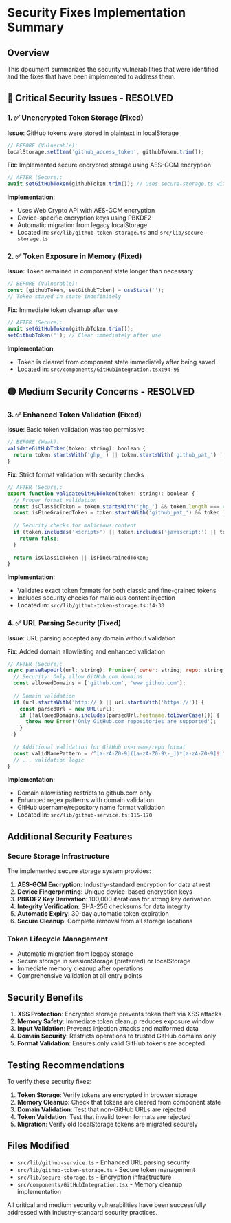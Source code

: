 # Security Fixes Implementation Summary

## Overview
This document summarizes the security vulnerabilities that were identified and the fixes that have been implemented to address them.

## 🔴 Critical Security Issues - RESOLVED

### 1. ✅ Unencrypted Token Storage (Fixed)
**Issue**: GitHub tokens were stored in plaintext in localStorage
```javascript
// BEFORE (Vulnerable):
localStorage.setItem('github_access_token', githubToken.trim());
```

**Fix**: Implemented secure encrypted storage using AES-GCM encryption
```javascript
// AFTER (Secure):
await setGitHubToken(githubToken.trim()); // Uses secure-storage.ts with AES-GCM
```

**Implementation**:
- Uses Web Crypto API with AES-GCM encryption
- Device-specific encryption keys using PBKDF2
- Automatic migration from legacy localStorage
- Located in: `src/lib/github-token-storage.ts` and `src/lib/secure-storage.ts`

### 2. ✅ Token Exposure in Memory (Fixed)
**Issue**: Token remained in component state longer than necessary
```javascript
// BEFORE (Vulnerable):
const [githubToken, setGithubToken] = useState('');
// Token stayed in state indefinitely
```

**Fix**: Immediate token cleanup after use
```javascript
// AFTER (Secure):
await setGitHubToken(githubToken.trim());
setGithubToken(''); // Clear immediately after use
```

**Implementation**:
- Token is cleared from component state immediately after being saved
- Located in: `src/components/GitHubIntegration.tsx:94-95`

## 🟡 Medium Security Concerns - RESOLVED

### 3. ✅ Enhanced Token Validation (Fixed)
**Issue**: Basic token validation was too permissive
```javascript
// BEFORE (Weak):
validateGitHubToken(token: string): boolean {
  return token.startsWith('ghp_') || token.startsWith('github_pat_') || token.length >= 40;
}
```

**Fix**: Strict format validation with security checks
```javascript
// AFTER (Secure):
export function validateGitHubToken(token: string): boolean {
  // Proper format validation
  const isClassicToken = token.startsWith('ghp_') && token.length === 40;
  const isFineGrainedToken = token.startsWith('github_pat_') && token.length >= 82;
  
  // Security checks for malicious content
  if (token.includes('<script>') || token.includes('javascript:') || token.includes('data:')) {
    return false;
  }
  
  return isClassicToken || isFineGrainedToken;
}
```

**Implementation**:
- Validates exact token formats for both classic and fine-grained tokens
- Includes security checks for malicious content injection
- Located in: `src/lib/github-token-storage.ts:14-33`

### 4. ✅ URL Parsing Security (Fixed)
**Issue**: URL parsing accepted any domain without validation

**Fix**: Added domain allowlisting and enhanced validation
```javascript
// AFTER (Secure):
async parseRepoUrl(url: string): Promise<{ owner: string; repo: string } | null> {
  // Security: Only allow GitHub.com domains
  const allowedDomains = ['github.com', 'www.github.com'];
  
  // Domain validation
  if (url.startsWith('http://') || url.startsWith('https://')) {
    const parsedUrl = new URL(url);
    if (!allowedDomains.includes(parsedUrl.hostname.toLowerCase())) {
      throw new Error('Only GitHub.com repositories are supported');
    }
  }
  
  // Additional validation for GitHub username/repo format
  const validNamePattern = /^[a-zA-Z0-9]([a-zA-Z0-9\-_])*[a-zA-Z0-9]$|^[a-zA-Z0-9]$/;
  // ... validation logic
}
```

**Implementation**:
- Domain allowlisting restricts to github.com only
- Enhanced regex patterns with domain validation
- GitHub username/repository name format validation
- Located in: `src/lib/github-service.ts:115-170`

## Additional Security Features

### Secure Storage Infrastructure
The implemented secure storage system provides:

1. **AES-GCM Encryption**: Industry-standard encryption for data at rest
2. **Device Fingerprinting**: Unique device-based encryption keys
3. **PBKDF2 Key Derivation**: 100,000 iterations for strong key derivation
4. **Integrity Verification**: SHA-256 checksums for data integrity
5. **Automatic Expiry**: 30-day automatic token expiration
6. **Secure Cleanup**: Complete removal from all storage locations

### Token Lifecycle Management
- Automatic migration from legacy storage
- Secure storage in sessionStorage (preferred) or localStorage
- Immediate memory cleanup after operations
- Comprehensive validation at all entry points

## Security Benefits

1. **XSS Protection**: Encrypted storage prevents token theft via XSS attacks
2. **Memory Safety**: Immediate token cleanup reduces exposure window
3. **Input Validation**: Prevents injection attacks and malformed data
4. **Domain Security**: Restricts operations to trusted GitHub domains only
5. **Format Validation**: Ensures only valid GitHub tokens are accepted

## Testing Recommendations

To verify these security fixes:

1. **Token Storage**: Verify tokens are encrypted in browser storage
2. **Memory Cleanup**: Check that tokens are cleared from component state
3. **Domain Validation**: Test that non-GitHub URLs are rejected
4. **Token Validation**: Test that invalid token formats are rejected
5. **Migration**: Verify old localStorage tokens are migrated securely

## Files Modified

- `src/lib/github-service.ts` - Enhanced URL parsing security
- `src/lib/github-token-storage.ts` - Secure token management
- `src/lib/secure-storage.ts` - Encryption infrastructure
- `src/components/GitHubIntegration.tsx` - Memory cleanup implementation

All critical and medium security vulnerabilities have been successfully addressed with industry-standard security practices.

